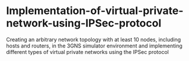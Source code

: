 # Implementation-of-virtual-private-network-using-IPSec-protocol
Creating an arbitrary network topology with at least 10 nodes, including hosts and routers, in the 3GNS simulator environment and implementing different types of virtual private networks using the IPSec protocol
